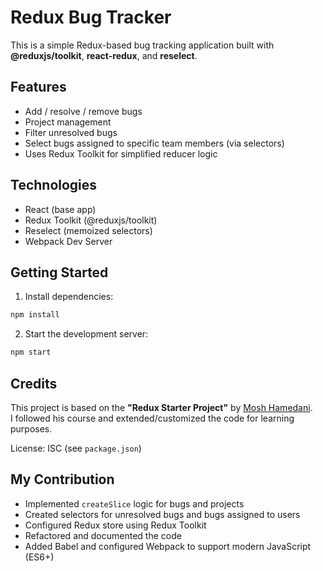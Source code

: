 # Redux Bug Tracker

This is a simple Redux-based bug tracking application built with **@reduxjs/toolkit**, **react-redux**, and **reselect**.

## Features

- Add / resolve / remove bugs
- Project management
- Filter unresolved bugs
- Select bugs assigned to specific team members (via selectors)
- Uses Redux Toolkit for simplified reducer logic

## Technologies

- React (base app)
- Redux Toolkit (@reduxjs/toolkit)
- Reselect (memoized selectors)
- Webpack Dev Server

## Getting Started

1. Install dependencies:

```bash
npm install
```

2. Start the development server:

```bash
npm start
```

## Credits

This project is based on the **"Redux Starter Project"** by [Mosh Hamedani](https://codewithmosh.com/).  
I followed his course and extended/customized the code for learning purposes.

License: ISC (see `package.json`)

## My Contribution

- Implemented `createSlice` logic for bugs and projects
- Created selectors for unresolved bugs and bugs assigned to users
- Configured Redux store using Redux Toolkit
- Refactored and documented the code
- Added Babel and configured Webpack to support modern JavaScript (ES6+)